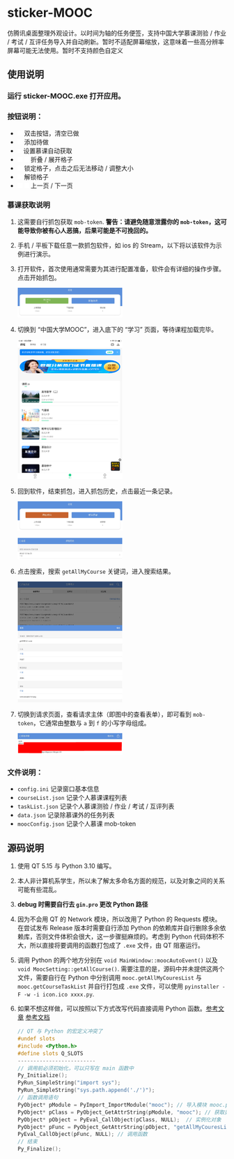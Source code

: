 # sticker-MOOC
仿腾讯桌面整理外观设计。以时间为轴的任务便签，支持中国大学慕课测验 / 作业 / 考试 / 互评任务导入并自动刷新。暂时不适配屏幕缩放，这意味着一些高分辨率屏幕可能无法使用。暂时不支持颜色自定义

## 使用说明

### 运行 sticker-MOOC.exe 打开应用。

### 按钮说明：
   
   - ![delButton](/src/icon/delButton.png) 双击按钮，清空已做
   - ![addButton](/src/icon/addButton.png) 添加待做
   - ![settingButton](/src/icon/settingButton.png) 设置慕课自动获取
   - ![foldButoon](/src/icon/foldButton.png) ![openButton](/src/icon/openButton.png) 折叠 / 展开格子
   - ![lockButton](/src/icon/lockButton-locked.png) 锁定格子，点击之后无法移动 / 调整大小
   - ![unlockButton](/src/icon/lockButton-unlocked.png) 解锁格子
   - ![prevPage](/src/icon/prevPage.png) ![nextPage](/src/icon/nextPage.png) 上一页 / 下一页

### 慕课获取说明

   1. 这需要自行抓包获取 `mob-token`. **警告：请避免随意泄露你的 `mob-token`，这可能导致你被有心人恶搞，后果可能是不可挽回的。**
   
   2. 手机 / 平板下载任意一款抓包软件，如 ios 的 Stream，以下将以该软件为示例进行演示。
   
   3. 打开软件，首次使用通常需要为其进行配置准备，软件会有详细的操作步骤。点击开始抓包。

        <img src="/image/1.PNG" width="50%" ></img>

   4. 切换到 “中国大学MOOC”，进入底下的 “学习” 页面，等待课程加载完毕。

        <img src="/image/2.PNG" width="50%" ></img>

   5. 回到软件，结束抓包，进入抓包历史，点击最近一条记录。

        <img src="/image/3.PNG" width="50%" ></img>

        <img src="/image/4.PNG" width="50%" ></img>

   6. 点击搜索，搜索 `getAllMyCourse` 关键词，进入搜索结果。

        <img src="/image/5.PNG" width="50%" ></img>

   7. 切换到请求页面，查看请求主体（即图中的查看表单），即可看到 `mob-token`，它通常由整数与 `a` 到 `f` 的小写字母组成。

        <img src="/image/6.PNG" width="50%" ></img>

### 文件说明：

   - `config.ini` 记录窗口基本信息
   - `courseList.json` 记录个人慕课课程列表
   - `taskList.json` 记录个人慕课测验 / 作业 / 考试 / 互评列表
   - `data.json` 记录除慕课外的任务列表
   - `moocConfig.json` 记录个人慕课 mob-token

## 源码说明

   1. 使用 QT 5.15 与 Python 3.10 编写。
   
   2. 本人非计算机系学生，所以未了解太多命名方面的规范，以及对象之间的关系可能有些混乱。
   
   3. **debug 时需要自行去 `gin.pro` 更改 Python 路径**
   
   4. 因为不会用 QT 的 Network 模块，所以改用了 Python 的 Requests 模块。在尝试发布 Release 版本时需要自行添加 Python 的依赖库并自行删除多余依赖库，否则文件体积会很大，这一步骤挺麻烦的。考虑到 Python 代码体积不大，所以直接将要调用的函数打包成了 `.exe` 文件，由 QT 阻塞运行。
   
   5. 调用 Python 的两个地方分别在 `void MainWindow::moocAutoEvent()` 以及 `void MoocSetting::getAllCourse()`. 需要注意的是，源码中并未提供这两个文件，需要自行在 Python 中分别调用 `mooc.getAllMyCouresList` 与 `mooc.getCourseTaskList` 并自行打包成 `.exe` 文件，可以使用 `pyinstaller -F -w -i icon.ico xxxx.py`.
   
   6. 如果不想这样做，可以按照以下方式改写代码直接调用 Python 函数。[参考文章](https://zhuanlan.zhihu.com/p/450318119) [参考文档](https://docs.python.org/3/)

       ```cpp
       // QT 与 Python 的宏定义冲突了
       #undef slots
       #include <Python.h>
       #define slots Q_SLOTS
       -------------------------
       // 调用前必须初始化，可以只写在 main 函数中
       Py_Initialize();
       PyRun_SimpleString("import sys");
       PyRun_SimpleString("sys.path.append('./')");
       // 函数调用语句
       PyObject* pModule = PyImport_ImportModule("mooc"); // 导入模块 mooc.py
       PyObject* pClass = PyObject_GetAttrString(pModule, "mooc"); // 获取类名
       PyObject* pObject = PyEval_CallObject(pClass, NULL);  // 实例化对象
       PyObject* pFunc = PyObject_GetAttrString(pObject, "getAllMyCouresList"); // 获取成员函数
       PyEval_CallObject(pFunc, NULL); // 调用函数
       // 结束
       Py_Finalize();
       ```
